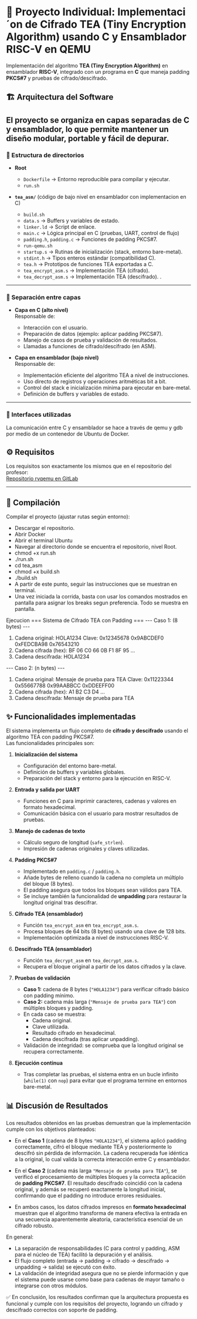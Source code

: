 # 🔐 Proyecto Individual: Implementaci´on de Cifrado TEA (Tiny Encryption Algorithm) usando C y Ensamblador RISC-V en QEMU

Implementación del algoritmo **TEA (Tiny Encryption Algorithm)** en ensamblador **RISC-V**, 
integrado con un programa en **C** que maneja padding **PKCS#7** y pruebas de cifrado/descifrado.

## 🏗️ Arquitectura del Software

El proyecto se organiza en **capas separadas de C y ensamblador**, lo que permite mantener un diseño modular, portable y fácil de depurar.
---

### 📂 Estructura de directorios
- **Root**
  - `Dockerfile` → Entorno reproducible para compilar y ejecutar.
  - `run.sh`
    
- **`tea_asm/`** (código de bajo nivel en ensamblador con implementacion en C)
  - `build.sh`
  - `data.s` → Buffers y variables de estado.
  - `linker.ld` → Script de enlace.
  - `main.c` → Lógica principal en C (pruebas, UART, control de flujo)
  - `padding.h`, `padding.c` → Funciones de padding PKCS#7.
  - `run-qemu.sh`
  - `startup.s` → Rutinas de inicialización (stack, entorno bare-metal).
  - `stdint.h` → Tipos enteros estándar (compatibilidad C).
  - `tea.h` → Prototipos de funciones TEA exportadas a C.
  - `tea_encrypt_asm.s` → Implementación TEA (cifrado).
  - `tea_decrypt_asm.s` → Implementación TEA (descifrado).
.

---

### 🔀 Separación entre capas
- **Capa en C (alto nivel)**  
  Responsable de:
  - Interacción con el usuario.
  - Preparación de datos (ejemplo: aplicar padding PKCS#7).
  - Manejo de casos de prueba y validación de resultados.
  - Llamadas a funciones de cifrado/descifrado (en ASM).

- **Capa en ensamblador (bajo nivel)**  
  Responsable de:
  - Implementación eficiente del algoritmo TEA a nivel de instrucciones.
  - Uso directo de registros y operaciones aritméticas bit a bit.
  - Control del stack e inicialización mínima para ejecutar en bare-metal.
  - Definición de buffers y variables de estado.
---

### 📡 Interfaces utilizadas
La comunicación entre C y ensamblador se hace a través de qemu y gdb por medio de un contenedor de Ubuntu de Docker.

## ⚙️ Requisitos
Los requisitos son exactamente los mismos que en el repositorio del profesor:  
[Repositorio rvqemu en GitLab](https://gitlab.com/jgonzalez.tec/rvqemu/)

---

## 🚀 Compilación
Compilar el proyecto (ajustar rutas según entorno):
- Descargar el repositorio.
- Abrir Docker
- Abrir el terminal Ubuntu
- Navegar al directorio donde se encuentra el repositorio, nivel Root.
- chmod +x run.sh
- ./run.sh
- cd tea_asm
- chmod +x build.sh
- ./build.sh
- A partir de este punto, seguir las instrucciones que se muestran en terminal.
- Una vez iniciada la corrida, basta con usar los comandos mostrados en pantalla para asignar los breaks segun preferencia. Todo se muestra en pantalla.

Ejecucion
=== Sistema de Cifrado TEA con Padding ===
--- Caso 1: (8 bytes) ---
1. Cadena original: HOLA1234
Clave: 0x12345678 0x9ABCDEF0 0xFEDCBA98 0x76543210
2. Cadena cifrada (hex): BF 06 C0 66 0B F1 8F 95 ...
3. Cadena descifrada: HOLA1234

--- Caso 2: (n bytes) ---
1. Cadena original: Mensaje de prueba para TEA
Clave: 0x11223344 0x55667788 0x99AABBCC 0xDDEEFF00
2. Cadena cifrada (hex): A1 B2 C3 D4 ...
3. Cadena descifrada: Mensaje de prueba para TEA

## ✨ Funcionalidades implementadas

El sistema implementa un flujo completo de **cifrado y descifrado** usando el algoritmo TEA con padding PKCS#7.  
Las funcionalidades principales son:

1. **Inicialización del sistema**
   - Configuración del entorno bare-metal.
   - Definición de buffers y variables globales.
   - Preparación del stack y entorno para la ejecución en RISC-V.

2. **Entrada y salida por UART**
   - Funciones en C para imprimir caracteres, cadenas y valores en formato hexadecimal.
   - Comunicación básica con el usuario para mostrar resultados de pruebas.

3. **Manejo de cadenas de texto**
   - Cálculo seguro de longitud (`safe_strlen`).
   - Impresión de cadenas originales y claves utilizadas.

4. **Padding PKCS#7**
   - Implementado en `padding.c` / `padding.h`.
   - Añade bytes de relleno cuando la cadena no completa un múltiplo del bloque (8 bytes).
   - El padding asegura que todos los bloques sean válidos para TEA.
   - Se incluye también la funcionalidad de **unpadding** para restaurar la longitud original tras descifrar.

5. **Cifrado TEA (ensamblador)**
   - Función `tea_encrypt_asm` en `tea_encrypt_asm.s`.
   - Procesa bloques de 64 bits (8 bytes) usando una clave de 128 bits.
   - Implementación optimizada a nivel de instrucciones RISC-V.

6. **Descifrado TEA (ensamblador)**
   - Función `tea_decrypt_asm` en `tea_decrypt_asm.s`.
   - Recupera el bloque original a partir de los datos cifrados y la clave.

7. **Pruebas de validación**
   - **Caso 1:** cadena de 8 bytes (`"HOLA1234"`) para verificar cifrado básico con padding mínimo.  
   - **Caso 2:** cadena más larga (`"Mensaje de prueba para TEA"`) con múltiples bloques y padding.  
   - En cada caso se muestra:
     - Cadena original.
     - Clave utilizada.
     - Resultado cifrado en hexadecimal.
     - Cadena descifrada (tras aplicar unpadding).
   - Validación de integridad: se comprueba que la longitud original se recupera correctamente.

8. **Ejecución continua**
   - Tras completar las pruebas, el sistema entra en un bucle infinito (`while(1)` con `nop`) para evitar que el programa termine en entornos bare-metal.

## 📊 Discusión de Resultados

Los resultados obtenidos en las pruebas demuestran que la implementación cumple con los objetivos planteados:

- En el **Caso 1** (cadena de 8 bytes `"HOLA1234"`), el sistema aplicó padding correctamente, cifró el bloque mediante TEA y posteriormente lo descifró sin pérdida de información. La cadena recuperada fue idéntica a la original, lo cual valida la correcta interacción entre C y ensamblador.

- En el **Caso 2** (cadena más larga `"Mensaje de prueba para TEA"`), se verificó el procesamiento de múltiples bloques y la correcta aplicación de **padding PKCS#7**. El resultado descifrado coincidió con la cadena original, y además se recuperó exactamente la longitud inicial, confirmando que el padding no introduce errores residuales.

- En ambos casos, los datos cifrados impresos en **formato hexadecimal** muestran que el algoritmo transforma de manera efectiva la entrada en una secuencia aparentemente aleatoria, característica esencial de un cifrado robusto.

En general:
- La separación de responsabilidades (C para control y padding, ASM para el núcleo de TEA) facilitó la depuración y el análisis.  
- El flujo completo (entrada → padding → cifrado → descifrado → unpadding → salida) se ejecutó con éxito.  
- La validación de integridad asegura que no se pierde información y que el sistema puede usarse como base para cadenas de mayor tamaño o integrarse con otros módulos.

✅ En conclusión, los resultados confirman que la arquitectura propuesta es funcional y cumple con los requisitos del proyecto, logrando un cifrado y descifrado correctos con soporte de padding.


